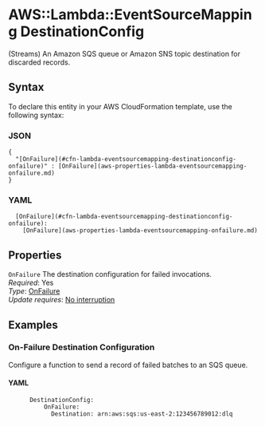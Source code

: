 # AWS::Lambda::EventSourceMapping DestinationConfig<a name="aws-properties-lambda-eventsourcemapping-destinationconfig"></a>

\(Streams\) An Amazon SQS queue or Amazon SNS topic destination for discarded records\.

## Syntax<a name="aws-properties-lambda-eventsourcemapping-destinationconfig-syntax"></a>

To declare this entity in your AWS CloudFormation template, use the following syntax:

### JSON<a name="aws-properties-lambda-eventsourcemapping-destinationconfig-syntax.json"></a>

```
{
  "[OnFailure](#cfn-lambda-eventsourcemapping-destinationconfig-onfailure)" : [OnFailure](aws-properties-lambda-eventsourcemapping-onfailure.md)
}
```

### YAML<a name="aws-properties-lambda-eventsourcemapping-destinationconfig-syntax.yaml"></a>

```
  [OnFailure](#cfn-lambda-eventsourcemapping-destinationconfig-onfailure): 
    [OnFailure](aws-properties-lambda-eventsourcemapping-onfailure.md)
```

## Properties<a name="aws-properties-lambda-eventsourcemapping-destinationconfig-properties"></a>

`OnFailure`  <a name="cfn-lambda-eventsourcemapping-destinationconfig-onfailure"></a>
The destination configuration for failed invocations\.  
*Required*: Yes  
*Type*: [OnFailure](aws-properties-lambda-eventsourcemapping-onfailure.md)  
*Update requires*: [No interruption](https://docs.aws.amazon.com/AWSCloudFormation/latest/UserGuide/using-cfn-updating-stacks-update-behaviors.html#update-no-interrupt)

## Examples<a name="aws-properties-lambda-eventsourcemapping-destinationconfig--examples"></a>

### On\-Failure Destination Configuration<a name="aws-properties-lambda-eventsourcemapping-destinationconfig--examples--On-Failure_Destination_Configuration"></a>

Configure a function to send a record of failed batches to an SQS queue\.

#### YAML<a name="aws-properties-lambda-eventsourcemapping-destinationconfig--examples--On-Failure_Destination_Configuration--yaml"></a>

```
      DestinationConfig:
          OnFailure:
            Destination: arn:aws:sqs:us-east-2:123456789012:dlq
```